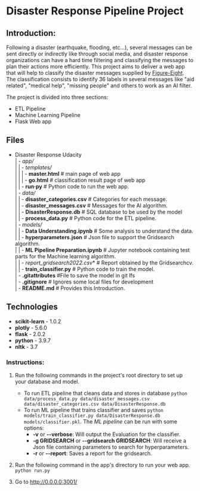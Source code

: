 # Disaster Response Pipeline Project

## Introduction:

Following a disaster (earthquake, flooding, etc...), several messages can be sent directly or indirectly like through social media, and disaster response organizations can have a hard time filtering and classifying the messages to plan their actions more efficiently. This project aims to deliver a web app that will help to classify the disaster messages supplied by [Figure-Eight](https://www.figure-eight.com/). The classification consists to identify 36 labels in several messages like "aid related", "medical help", "missing people" and others to work as an AI filter.

The project is divided into three sections:
* ETL Pipeline
* Machine Learning Pipeline
* Flask Web app

## Files


* Disaster Response Udacity <br/>
| - *app/* <br/>
| | - *templates/* <br>
| | | - **master.html** # main page of web app<br/>
| | | - **go.html** # classification result page of web app<br/>
| | - **run·py** # Python code to run the web app. <br>
| - *data/* <br/>
| | - **disaster_categories.csv** # Categories for each message. <br>
| | - **disaster_messages.csv** # Messages for the AI algorithm. <br>
| | - **DisasterResponse.db** # SQL database to be used by the model <br>
| | - **process_data.py** # Python code for the ETL pipeline. <br>
| - *models/* <br/>
| | - **Data Understanding.ipynb** # Some analysis to understand the data.<br>
| | - **hyperparameters.json** # Json file to support the Gridsearch algorithm. <br>
| | - **ML Pipeline Preparation.ipynb** # Jupyter notebook containing test parts for the Machine learning algorithm. <br>
| | - **report_gridsearch2022*.csv** # Report obtained by the Gridsearchcv.<br>
| | - **train_classifier.py** # Python code to train the model.<br>
| - **.gitattributes** #File to save the model in git lfs <br/>
| - **.gitignore** # Ignores some local files for development<br/>
| - **README.md** # Provides this Introduction.<br/>


## Technologies

* **scikit-learn** - 1.0.2
* **plotly** - 5.6.0
* **flask** - 2.0.2
* **python** - 3.9.7
* **nltk** - 3.7

### Instructions:
1. Run the following commands in the project's root directory to set up your database and model.

    - To run ETL pipeline that cleans data and stores in database
        `python data/process_data.py data/disaster_messages.csv data/disaster_categories.csv data/DisasterResponse.db`
    - To run ML pipeline that trains classifier and saves
        `python models/train_classifier.py data/DisasterResponse.db models/classifier.pkl`. The *ML  pipeline* can be run with some options:
        - **-v** or **--verbose**: Will output the Evaluation for the classifier.
        - **-g GRIDSEARCH**  or **--gridsearch GRIDSEARCH**: Will receive a Json file containing parameters to search for hyperparameters.
        - **-r** or **--report**: Saves a report for the gridsearch.


2. Run the following command in the app's directory to run your web app.
    `python run.py`

3. Go to http://0.0.0.0:3001/
